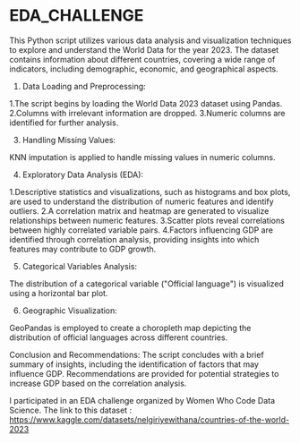 # EDA_CHALLENGE

This Python script utilizes various data analysis and visualization techniques to explore and understand the World Data for the year 2023. The dataset contains information about different countries, covering a wide range of indicators, including demographic, economic, and geographical aspects.

1) Data Loading and Preprocessing:
   
1.The script begins by loading the World Data 2023 dataset using Pandas.
2.Columns with irrelevant information are dropped.
3.Numeric columns are identified for further analysis.

3) Handling Missing Values:
   
KNN imputation is applied to handle missing values in numeric columns.

4) Exploratory Data Analysis (EDA):
   
1.Descriptive statistics and visualizations, such as histograms and box plots, are used to understand the distribution of numeric features and identify outliers.
2.A correlation matrix and heatmap are generated to visualize relationships between numeric features.
3.Scatter plots reveal correlations between highly correlated variable pairs.
4.Factors influencing GDP are identified through correlation analysis, providing insights into which features may contribute to GDP growth.

5) Categorical Variables Analysis:
   
The distribution of a categorical variable ("Official language") is visualized using a horizontal bar plot.

6) Geographic Visualization:
   
GeoPandas is employed to create a choropleth map depicting the distribution of official languages across different countries.

Conclusion and Recommendations:
The script concludes with a brief summary of insights, including the identification of factors that may influence GDP. Recommendations are provided for potential strategies to increase GDP based on the correlation analysis.

I participated in an EDA challenge organized by Women Who Code Data Science. The link to this dataset : https://www.kaggle.com/datasets/nelgiriyewithana/countries-of-the-world-2023

